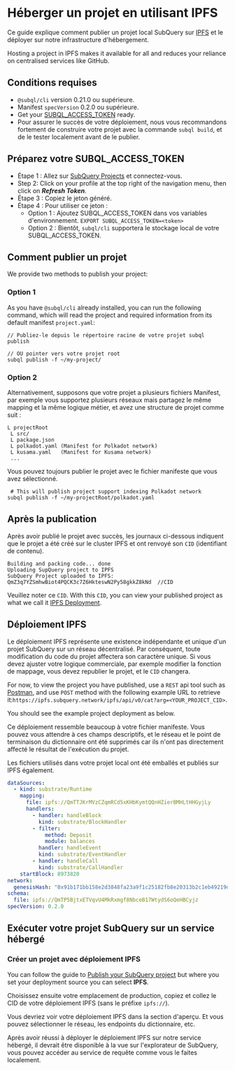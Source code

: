 # Héberger un projet en utilisant IPFS

Ce guide explique comment publier un projet local SubQuery sur [IPFS](https://ipfs.io/) et le déployer sur notre infrastructure d'hébergement.

Hosting a project in IPFS makes it available for all and reduces your reliance on centralised services like GitHub.

## Conditions requises

- `@subql/cli` version 0.21.0 ou supérieure.
- Manifest `specVersion` 0.2.0 ou supérieure.
- Get your [SUBQL_ACCESS_TOKEN](ipfs.md#prepare-your-subql-access-token) ready.
- Pour assurer le succès de votre déploiement, nous vous recommandons fortement de construire votre projet avec la commande `subql build`, et de le tester localement avant de le publier.

## Préparez votre SUBQL_ACCESS_TOKEN

- Étape 1 : Allez sur [SubQuery Projects](https://project.subquery.network/) et connectez-vous.
- Step 2: Click on your profile at the top right of the navigation menu, then click on **_Refresh Token_**.
- Étape 3 : Copiez le jeton généré.
- Étape 4 : Pour utiliser ce jeton :
  - Option 1 : Ajoutez SUBQL_ACCESS_TOKEN dans vos variables d'environnement. `EXPORT SUBQL_ACCESS_TOKEN=<token>`
  - Option 2 : Bientôt, `subql/cli` supportera le stockage local de votre SUBQL_ACCESS_TOKEN.

## Comment publier un projet

We provide two methods to publish your project:

### Option 1

As you have `@subql/cli` already installed, you can run the following command, which will read the project and required information from its default manifest `project.yaml`:

```
// Publiez-le depuis le répertoire racine de votre projet subql publish

// OU pointer vers votre projet root
subql publish -f ~/my-project/
```

### Option 2

Alternativement, supposons que votre projet a plusieurs fichiers Manifest, par exemple vous supportez plusieurs réseaux mais partagez le même mapping et la même logique métier, et avez une structure de projet comme suit :

```
L projectRoot
 L src/
 L package.json
 L polkadot.yaml (Manifest for Polkadot network)
 L kusama.yaml   (Manifest for Kusama network)
 ...
```

Vous pouvez toujours publier le projet avec le fichier manifeste que vous avez sélectionné.

```
 # This will publish project support indexing Polkadot network
subql publish -f ~/my-projectRoot/polkadot.yaml
```

## Après la publication

Après avoir publié le projet avec succès, les journaux ci-dessous indiquent que le projet a été créé sur le cluster IPFS et ont renvoyé son `CID` (identifiant de contenu).

```
Building and packing code... done
Uploading SupQuery project to IPFS
SubQuery Project uploaded to IPFS: QmZ3q7YZSmhwBiot4PQCK3c7Z6HkteswN2Py58gkkZ8kNd  //CID
```

Veuillez noter ce `CID`. With this `CID`, you can view your published project as what we call it [IPFS Deployment](ipfs.md#ipfs-deployment).

## Déploiement IPFS

Le déploiement IPFS représente une existence indépendante et unique d'un projet SubQuery sur un réseau décentralisé. Par conséquent, toute modification du code du projet affectera son caractère unique. Si vous devez ajuster votre logique commerciale, par exemple modifier la fonction de mappage, vous devez republier le projet, et le `CID` changera.

For now, to view the project you have published, use a `REST` api tool such as [Postman](https://web.postman.co/), and use `POST` method with the following example URL to retrieve it:`https://ipfs.subquery.network/ipfs/api/v0/cat?arg=<YOUR_PROJECT_CID>`.

You should see the example project deployment as below.

Ce déploiement ressemble beaucoup à votre fichier manifeste. Vous pouvez vous attendre à ces champs descriptifs, et le réseau et le point de terminaison du dictionnaire ont été supprimés car ils n'ont pas directement affecté le résultat de l'exécution du projet.

Les fichiers utilisés dans votre projet local ont été emballés et publiés sur IPFS également.

```yaml
dataSources:
  - kind: substrate/Runtime
    mapping:
      file: ipfs://QmTTJKrMVzCZqmRCd5xKHbKymtQQnHZierBMHLtHHGyjLy
      handlers:
        - handler: handleBlock
          kind: substrate/BlockHandler
        - filter:
            method: Deposit
            module: balances
          handler: handleEvent
          kind: substrate/EventHandler
        - handler: handleCall
          kind: substrate/CallHandler
    startBlock: 8973820
network:
  genesisHash: "0x91b171bb158e2d3848fa23a9f1c25182fb8e20313b2c1eb49219da7a70ce90c3"
schema:
  file: ipfs://QmTP5BjtxETVqvU4MkRxmgf8NbceB17WtydS6oQeHBCyjz
specVersion: 0.2.0
```

## Exécuter votre projet SubQuery sur un service hébergé

### Créer un projet avec déploiement IPFS

You can follow the guide to [Publish your SubQuery project](../run_publish/publish.md) but where you set your deployment source you can select **IPFS**.

Choisissez ensuite votre emplacement de production, copiez et collez le CID de votre déploiement IPFS (sans le préfixe `ipfs://`).

Vous devriez voir votre déploiement IPFS dans la section d'aperçu. Et vous pouvez sélectionner le réseau, les endpoints du dictionnaire, etc.

Après avoir réussi à déployer le déploiement IPFS sur notre service hébergé, il devrait être disponible à la vue sur l'explorateur de SubQuery, vous pouvez accéder au service de requête comme vous le faites localement.
